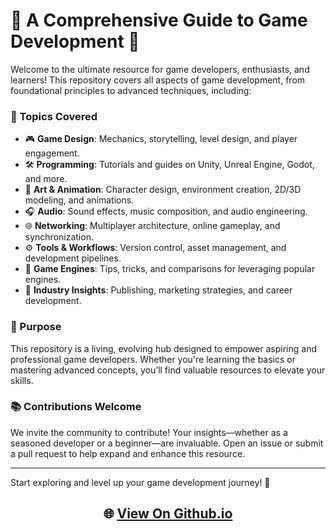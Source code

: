# 🌟 A Comprehensive Guide to Game Development 🌟  

Welcome to the ultimate resource for game developers, enthusiasts, and learners! This repository covers all aspects of game development, from foundational principles to advanced techniques, including:  

### 📖 Topics Covered  

- 🎮 **Game Design**: Mechanics, storytelling, level design, and player engagement.  
- 🛠️ **Programming**: Tutorials and guides on Unity, Unreal Engine, Godot, and more.  
- 🎨 **Art & Animation**: Character design, environment creation, 2D/3D modeling, and animations.  
- 🎧 **Audio**: Sound effects, music composition, and audio engineering.  
- 🌐 **Networking**: Multiplayer architecture, online gameplay, and synchronization.  
- ⚙️ **Tools & Workflows**: Version control, asset management, and development pipelines.  
- 🧩 **Game Engines**: Tips, tricks, and comparisons for leveraging popular engines.  
- 📖 **Industry Insights**: Publishing, marketing strategies, and career development.  

### 🎯 Purpose  

This repository is a living, evolving hub designed to empower aspiring and professional game developers. Whether you're learning the basics or mastering advanced concepts, you’ll find valuable resources to elevate your skills.  

### 📚 Contributions Welcome  

We invite the community to contribute! Your insights—whether as a seasoned developer or a beginner—are invaluable. Open an issue or submit a pull request to help expand and enhance this resource.  

---  

Start exploring and level up your game development journey! 🚀  

<div align="center">

## 🌐 [View On Github.io](https://mehendysis.github.io/GameDevelopment/)

</div>
